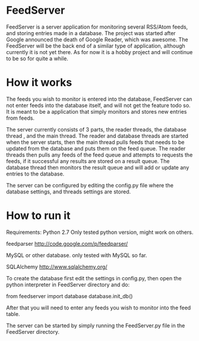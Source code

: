 FeedServer
==========

FeedServer is a server application for monitoring several RSS/Atom feeds, and storing entries made in a database.
The project was started after Google announced the death of Google Reader, which was awesome. The FeedServer will
be the back end of a similar type of application, although currently it is not yet there. As for now it is a hobby
project and will continue to be so for quite a while.

How it works
============
The feeds you wish to monitor is entered into the database, FeedServer can not enter feeds into the database itself,
and will not get the feature todo so. It is meant to be a application that simply monitors and stores new entries
from feeds.

The server currently consists of 3 parts, the reader threads, the database thread , and the main thread.
The reader and database threads are started when the server starts, then the main thread pulls feeds that
needs to be updated from the database and puts them on the feed queue. The reader threads then pulls any feeds
of the feed queue and attempts to requests the feeds, if it successful any results are stored on a result queue.
The database thread then monitors the result queue and will add or update any entries to the database.

The server can be configured by editing the config.py file where the database settings,
and threads settings are stored.

How to run it
=============
Requirements:
Python 2.7  		            Only tested python version, might work on others.

feedparser			            http://code.google.com/p/feedparser/

MySQL or other database.	    only tested with MySQL so far.

SQLAlchemy			            http://www.sqlalchemy.org/

To create the database first edit the settings in config.py, then open the python interpreter in FeedServer
directory and do:

from feedserver import database
database.init_db()


After that you will need to enter any feeds you wish to monitor into the feed table.

The server can be started by simply running the FeedServer.py file in the FeedServer directory.
